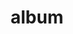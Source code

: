---
layout: album
resource: facebook
title: "album"
description: "masonry"
active: gallery
header-img: "img/gallery-bg.jpg"
album-title: "my 9th album"
images:
  - image_path: HQT/vay_dai/7/856133023225956_448503460_856133639892561_736650536545523508_n.jpg
  - image_path: HQT/vay_dai/7/856133039892621_448663208_856133649892560_3725721262982161411_n.jpg
  - image_path: HQT/vay_dai/7/856133059892619_448627421_856133676559224_5904831984549686873_n.jpg
  - image_path: HQT/vay_dai/7/922972696541988_461279519_922972993208625_7860929775282106833_n.jpg
  - image_path: HQT/vay_dai/7/922972713208653_461264684_922973006541957_5186955098749373328_n.jpg
  - image_path: HQT/vay_dai/7/957097056462885_461431893_922198983286026_5593105000971226174_n.jpg
  - image_path: HQT/vay_dai/7/957097056462885_461488203_923823866456871_5333542563578950089_n.jpg
  - image_path: HQT/vay_dai/7/957097056462885_461783358_926188042887120_452323673497598263_n.jpg
  - image_path: HQT/vay_dai/7/957097056462885_466077855_957097289796195_831211735908759079_n.jpg
  - image_path: HQT/vay_dai/7/957097113129546_466736592_957097323129525_8939624623052103784_n.jpg
  - image_path: HQT/vay_dai/7/966955195477071_468324037_966957092143548_6668088803100847731_n.jpg
  - image_path: HQT/vay_dai/7/966955195477071_468330731_966956375476953_8358003564565113703_n.jpg
  - image_path: HQT/vay_dai/7/966955205477070_468504932_966957105476880_638148018948476009_n.jpg
---